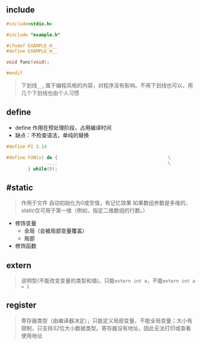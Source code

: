 
## include

```C
#include<stdio.h>

#include "example.h"
```

```C
#ifndef EXAMPLE_H__
#define EXAMPLE_H__

void func(void);

#endif
```
> 下划线`__`, 属于编程风格的内容，对程序没有影响。不用下划线也可以，用几个下划线也由个人习惯


## define

- define 作用在预处理阶段，占用编译时间
- 缺点：不检查语法，单纯的替换

```C
#define PI 3.14
```

```C
#define FUN(x) do {                                         \
               ....                                         \
        } while(0);
```

## #static

> 作用于文件
> 自动初始化为0或空值，有记忆效果
> 如果数组参数是多维的，static仅可用于第一维（例如，指定二维数组的行数。）

- 修饰变量
	- 全局（会被局部变量覆盖）
	- 局部
- 修饰函数


## extern

> 说明型(不能改变变量的类型和值)，只能`extern int a`，不能`extern int a = 1`
## register

> 寄存器类型（由编译器决定），只能定义局部变量，不能全局变量；大小有限制，只支持32位大小数据类型。寄存器没有地址，因此无法打印或查看使用地址